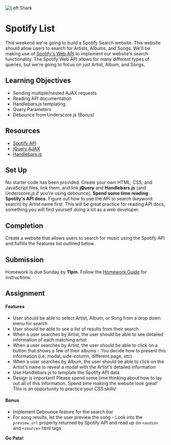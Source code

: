 ![Left Shark](https://i.giphy.com/aUs3EKOdlovgQ.gif)

# Spotify List

This weekend we're going to build a Spotify Search website. This website should allow users to search for Artists, Albums, and Songs. We'll be making use of [Spotify's Web API](https://developer.spotify.com/web-api/endpoint-reference/) to implement our website's search functionality. The Spotify Web API allows for many different types of queries, but we're going to focus on just Artist, Album, and Songs.

## Learning Objectives

* Sending multiple/nested AJAX requests
* Reading API documentation
* Handlebars.js templating
* Query Parameters
* Debounce from Underscore.js (Bonus)

## Resources

* [Spotify API](https://developer.spotify.com/web-api/endpoint-reference/)
* [jQuery AJAX](http://api.jquery.com/jquery.ajax/)
* [Handlebars.js](http://handlebarsjs.com/)

## Set Up

No starter code has been provided. Create your own HTML, CSS, and JavaScript files, link them, and link **jQuery** and **Handlebars.js** (and Underscore.js if you're using debounce). **Spend some time reading Spotify's API docs.** Figure out how to use the API to search (keyword: search) by Artist name first. This will be great practice for reading API docs, something you will find yourself doing a lot as a web developer.

## Completion

Create a website that allows users to search for music using the Spotify API and fulfills the Features list outlined below.

## Submission

Homework is due Sunday by **11pm**. Follow the [Homework Guide](https://git.generalassemb.ly/nyc-wdi-fisher/student-resources/blob/master/homework-guide.md) for instructions.

## Assignment

#### Features

* User should be able to select Artist, Album, or Song from a drop down menu for search
* User should be able to see a list of results from their search
* When a user searches by Artist, the user should be able to see detailed information of each matching artist
* When a user searches by Artist, the user should be able to click on a button that shows a few of their albums - You decide how to present this information (i.e. modal, side-column, different page, etc)
* When a user searches by Album, the user should be able to click on the Artist's name to reveal a modal with the Artist's detailed information
* Use Handlebars.js to template the Spotify API data
* Design is important! Please spend some time thinking about how to lay out all of this information. Spend time making the website look great! This is an opportunity to practice your CSS skills!

#### Bonus

* Implement Debounce feature for the search bar
* For song results, let the user preview the song - Look into the `preview_url` property returned by Spotify API and read up on `<audio>` and `<source>` html tags

**Go Pats!**
